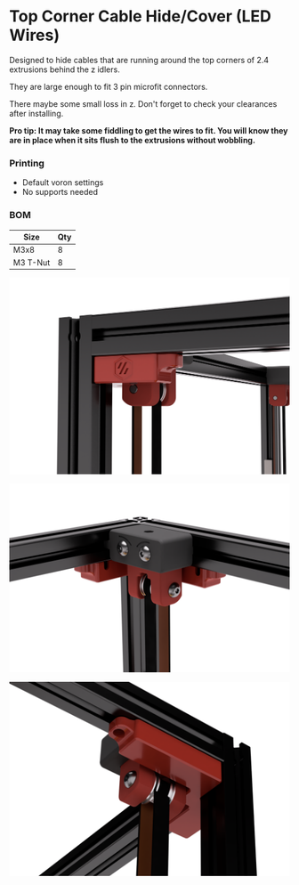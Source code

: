 # Top Corner Cable Hide/Cover (LED Wires)
Designed to hide cables that are running around the top corners of 2.4 extrusions behind the z idlers.

They are large enough to fit 3 pin microfit connectors.

There maybe some small loss in z. Don't forget to check your clearances after installing.

 **Pro tip: It may take some fiddling to get the wires to fit. You will know they are in place when it sits flush to the extrusions without wobbling.**

### Printing
  * Default voron settings
  * No supports needed

### BOM

Size | Qty
--- | ---
M3x8 | 8
M3 T-Nut | 8

![Top Corner Cable Hides](Images/[a]_top_corner_cable_hide.png)

![Top Corner Cable Hides](Images/[a]_top_corner_cable_hide_inside.png)

![Top Corner Cable Hides](Images/[a]_top_corner_cable_hide_back.png)
